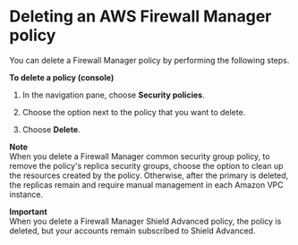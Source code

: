 # Deleting an AWS Firewall Manager policy<a name="policy-deleting"></a>

You can delete a Firewall Manager policy by performing the following steps\.

**To delete a policy \(console\)**

1. In the navigation pane, choose **Security policies**\.

1. Choose the option next to the policy that you want to delete\. 

1. Choose **Delete**\.

**Note**  
When you delete a Firewall Manager common security group policy, to remove the policy's replica security groups, choose the option to clean up the resources created by the policy\. Otherwise, after the primary is deleted, the replicas remain and require manual management in each Amazon VPC instance\. 

**Important**  
When you delete a Firewall Manager Shield Advanced policy, the policy is deleted, but your accounts remain subscribed to Shield Advanced\.